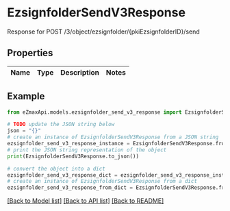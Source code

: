 # EzsignfolderSendV3Response

Response for POST /3/object/ezsignfolder/{pkiEzsignfolderID}/send

## Properties

Name | Type | Description | Notes
------------ | ------------- | ------------- | -------------

## Example

```python
from eZmaxApi.models.ezsignfolder_send_v3_response import EzsignfolderSendV3Response

# TODO update the JSON string below
json = "{}"
# create an instance of EzsignfolderSendV3Response from a JSON string
ezsignfolder_send_v3_response_instance = EzsignfolderSendV3Response.from_json(json)
# print the JSON string representation of the object
print(EzsignfolderSendV3Response.to_json())

# convert the object into a dict
ezsignfolder_send_v3_response_dict = ezsignfolder_send_v3_response_instance.to_dict()
# create an instance of EzsignfolderSendV3Response from a dict
ezsignfolder_send_v3_response_from_dict = EzsignfolderSendV3Response.from_dict(ezsignfolder_send_v3_response_dict)
```
[[Back to Model list]](../README.md#documentation-for-models) [[Back to API list]](../README.md#documentation-for-api-endpoints) [[Back to README]](../README.md)


